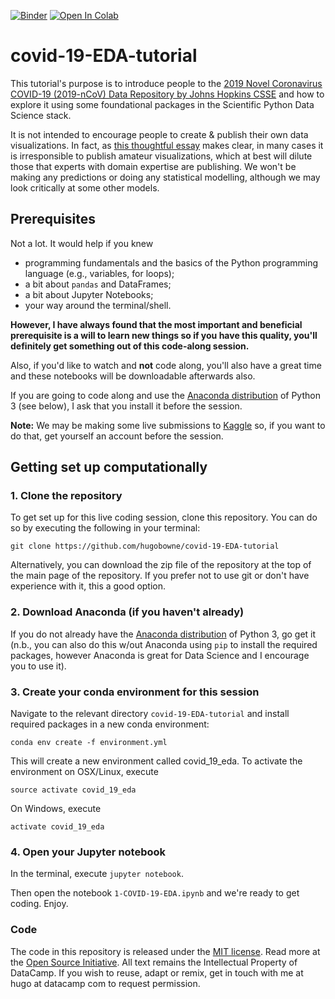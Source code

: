 [![Binder](https://mybinder.org/badge_logo.svg)](https://mybinder.org/v2/gh/hugobowne/COVID-19-EDA-tutorial/master)
[![Open In Colab](https://colab.research.google.com/assets/colab-badge.svg)](https://colab.research.google.com/github/hugobowne/COVID-19-EDA-tutorial/blob/master/notebooks/1-COVID-19-EDA-solution.ipynb#scrollTo=lzC1zSBJ2tvx)

# covid-19-EDA-tutorial
This tutorial's purpose is to introduce people to the [2019 Novel Coronavirus COVID-19 (2019-nCoV) Data Repository by Johns Hopkins CSSE](https://github.com/CSSEGISandData/COVID-19) and how to explore it using some foundational packages in the Scientific Python Data Science stack.

It is not intended to encourage people to create & publish their own data visualizations. In fact, as [this thoughtful essay](https://medium.com/nightingale/ten-considerations-before-you-create-another-chart-about-covid-19-27d3bd691be8) makes clear, in many cases it is irresponsible to publish amateur visualizations, which at best will dilute those that experts with domain expertise are publishing. We won't be making any predictions or doing any statistical modelling, although we may look critically at some other models.

## Prerequisites

Not a lot. It would help if you knew

* programming fundamentals and the basics of the Python programming language (e.g., variables, for loops);
* a bit about `pandas` and DataFrames;
* a bit about Jupyter Notebooks;
* your way around the terminal/shell.


**However, I have always found that the most important and beneficial prerequisite is a will to learn new things so if you have this quality, you'll definitely get something out of this code-along session.**

Also, if you'd like to watch and **not** code along, you'll also have a great time and these notebooks will be downloadable afterwards also.

If you are going to code along and use the [Anaconda distribution](https://www.anaconda.com/download/) of Python 3 (see below), I ask that you install it before the session.

**Note:** We may be making some live submissions to [Kaggle](https://www.kaggle.com) so, if you want to do that, get yourself an account before the session.


## Getting set up computationally

### 1. Clone the repository

To get set up for this live coding session, clone this repository. You can do so by executing the following in your terminal:

```
git clone https://github.com/hugobowne/covid-19-EDA-tutorial
```

Alternatively, you can download the zip file of the repository at the top of the main page of the repository. If you prefer not to use git or don't have experience with it, this a good option.

### 2. Download Anaconda (if you haven't already)

If you do not already have the [Anaconda distribution](https://www.anaconda.com/download/) of Python 3, go get it (n.b., you can also do this w/out Anaconda using `pip` to install the required packages, however Anaconda is great for Data Science and I encourage you to use it).

### 3. Create your conda environment for this session

Navigate to the relevant directory `covid-19-EDA-tutorial` and install required packages in a new conda environment:

```
conda env create -f environment.yml
```

This will create a new environment called covid_19_eda. To activate the environment on OSX/Linux, execute

```
source activate covid_19_eda
```
On Windows, execute

```
activate covid_19_eda
```


### 4. Open your Jupyter notebook

In the terminal, execute `jupyter notebook`.

Then open the notebook `1-COVID-19-EDA.ipynb` and we're ready to get coding. Enjoy.


### Code
The code in this repository is released under the [MIT license](LICENSE). Read more at the [Open Source Initiative](https://opensource.org/licenses/MIT). All text remains the Intellectual Property of DataCamp. If you wish to reuse, adapt or remix, get in touch with me at hugo at datacamp com to request permission.
